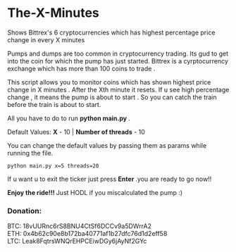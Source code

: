 # The-X-Minutes
Shows Bittrex's 6 cryptocurrencies which has highest percentage price change  in every X minutes

Pumps and dumps are too common in cryptocurrency trading. Its gud to get into the coin for which the pump has just started. 
Bittrex is a cyrptocurrency exchange which has more than 100 coins to trade . 

This script allows you to monitor coins which has shown highest price change in X minutes . After the Xth minute it resets. If u see high percentage change , it means the pump is about to start . So you can catch the train before the train is about to start.

All you have to do to run <strong> python main.py </strong> .

Default Values: <strong>X</strong> - 10 | <strong>Number of threads</strong> - 10

You can change the default values by passing them as params while running the file.

``` 
python main.py x=5 threads=20
```

If u want u to exit the ticker just press <strong>Enter </strong> .you are ready to go now!!


<strong> Enjoy the ride!!! </strong>
Just HODL if you miscalculated the pump :)

<h3> Donation: </h3>
BTC: 18vUURnc6rS8BNU4CtSf6DCCv9a5DWrrA2 <br>
ETH: 0x4b62c90e8b172ba40771af1b27dfc76d1d2eff58<br>
LTC: Leak8FqtrsWNQrEHPCEiwDGy6jAyNf2GYc
